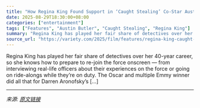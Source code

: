 ```yaml
---
title: "How Regina King Found Support in ‘Caught Stealing’ Co-Star Austin Butler: ‘I Was Grateful to Have Someone Understand the Depth of Grief‘"
date: 2025-08-29T18:30:00+08:00
categories: ["entertainment"]
tags: ["Features", "Austin Butler", "Caught Stealing", "Regina King"]
summary: "Regina King has played her fair share of detectives over her 40-year career, so she knows how to prepare to re-join the force onscreen — from interviewing real-life officers about their experiences on"
source_url: "https://variety.com/2025/film/features/regina-king-caught-stealing-austin-butler-mianu-wine-1236499798/"
---
```


Regina King has played her fair share of detectives over her 40-year career, so she knows how to prepare to re-join the force onscreen — from interviewing real-life officers about their experiences on the force or going on ride-alongs while they’re on duty. The Oscar and multiple Emmy winner did all that for Darren Aronofsky’s [&#8230;]

---

*来源: [原文链接](https://variety.com/2025/film/features/regina-king-caught-stealing-austin-butler-mianu-wine-1236499798/)*
